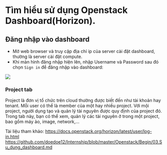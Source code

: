 # Tìm hiểu sử dụng Openstack Dashboard(Horizon).

## Đăng nhập vào dashboard

- Mở web browser và truy cập địa chỉ ip của server cài đặt dashboard, thường là server cài đặt compute.
- Khi màn hình đăng nhập hiện lên, nhập Username và Password sau đó chọn `Sign in` để đăng nhập vào dashboard:

![](https://i.imgur.com/9LCjW7M.png)

### Project tab
Project là đơn vị tổ chức trên cloud thường được biết đến như tài khoản hay tenant. Mỗi user có thể là member của một hay nhiều project. Với mội project, người dụng tạo và quản lý tài nguyên được quy định của project đó.
Trong tab này, bạn có thể xem, quản lý các tài nguyên ở trong một project, bao gồm máy ảo, image, network,...










































Tài liệu tham khảo:
https://docs.openstack.org/horizon/latest/user/log-in.html
https://github.com/doedoe12/Internship/blob/master/Openstack/Begin/03.Su_dung_dashboard.md